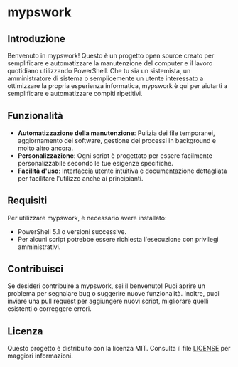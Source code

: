 # mypswork

## Introduzione

Benvenuto in mypswork! Questo è un progetto open source creato per semplificare e automatizzare la manutenzione del computer e il lavoro quotidiano utilizzando PowerShell. Che tu sia un sistemista, un amministratore di sistema o semplicemente un utente interessato a ottimizzare la propria esperienza informatica, mypswork è qui per aiutarti a semplificare e automatizzare compiti ripetitivi.

## Funzionalità

- **Automatizzazione della manutenzione**: Pulizia dei file temporanei, aggiornamento dei software, gestione dei processi in background e molto altro ancora.
- **Personalizzazione**: Ogni script è progettato per essere facilmente personalizzabile secondo le tue esigenze specifiche.
- **Facilità d'uso**: Interfaccia utente intuitiva e documentazione dettagliata per facilitare l'utilizzo anche ai principianti.

## Requisiti

Per utilizzare mypswork, è necessario avere installato:

- PowerShell 5.1 o versioni successive.
- Per alcuni script potrebbe essere richiesta l'esecuzione con privilegi amministrativi.

## Contribuisci

Se desideri contribuire a mypswork, sei il benvenuto! Puoi aprire un problema per segnalare bug o suggerire nuove funzionalità. Inoltre, puoi inviare una pull request per aggiungere nuovi script, migliorare quelli esistenti o correggere errori.

## Licenza

Questo progetto è distribuito con la licenza MIT. Consulta il file [LICENSE](LICENSE) per maggiori informazioni.
